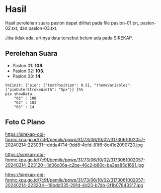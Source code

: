 # Hasil

Hasil perolehan suara paslon dapat dilihat pada file paslon-01.txt, paslon-02.txt, dan paslon-03.txt.

Jika tidak ada, artinya data tersebut belum ada pada SIREKAP.

## Perolehan Suara

 * Paslon 01: **108**.
 * Paslon 02: **103**.
 * Paslon 03: **14**.

```mermaid
%%{init: {"pie": {"textPosition": 0.5}, "themeVariables": {"pieOuterStrokeWidth": "5px"}} }%%
pie showData
    "01" : 108
    "02" : 103
    "03" : 14
```
## Foto C Plano

https://sirekap-obj-formc.kpu.go.id/7c9f/pemilu/ppwp/31/73/06/10/02/3173061002057-20240214-223031--ddda4714-9dd8-4cfd-81f6-8c41d2090720.jpg

https://sirekap-obj-formc.kpu.go.id/7c9f/pemilu/ppwp/31/73/06/10/02/3173061002057-20240214-223120--1d06c06a-c2be-46c2-b80c-ba3ea85c1691.jpg

https://sirekap-obj-formc.kpu.go.id/7c9f/pemilu/ppwp/31/73/06/10/02/3173061002057-20240214-223204--19bdd035-291d-4d23-b7db-3f1b07843317.jpg
